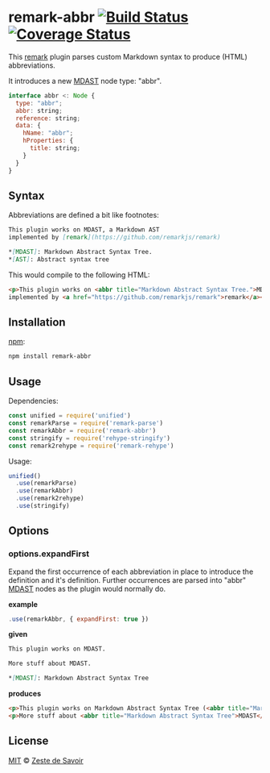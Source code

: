 # remark-abbr [![Build Status][build-badge]][build-status] [![Coverage Status][coverage-badge]][coverage-status]

This [remark][remark] plugin parses custom Markdown syntax to produce (HTML) abbreviations.

It introduces a new [MDAST][mdast] node type: "abbr".

```javascript
interface abbr <: Node {
  type: "abbr";
  abbr: string;
  reference: string;
  data: {
    hName: "abbr";
    hProperties: {
      title: string;
    }
  }
}
```

## Syntax

Abbreviations are defined a bit like footnotes:

```markdown
This plugin works on MDAST, a Markdown AST
implemented by [remark](https://github.com/remarkjs/remark)

*[MDAST]: Markdown Abstract Syntax Tree.
*[AST]: Abstract syntax tree
```

This would compile to the following HTML:

```html
<p>This plugin works on <abbr title="Markdown Abstract Syntax Tree.">MDAST</abbr>, a Markdown <abbr title="Abstract syntax tree">AST</abbr>
implemented by <a href="https://github.com/remarkjs/remark">remark</a></p>
```

## Installation

[npm][npm]:

```bash
npm install remark-abbr
```

## Usage

Dependencies:

```javascript
const unified = require('unified')
const remarkParse = require('remark-parse')
const remarkAbbr = require('remark-abbr')
const stringify = require('rehype-stringify')
const remark2rehype = require('remark-rehype')

```

Usage:

```javascript
unified()
  .use(remarkParse)
  .use(remarkAbbr)
  .use(remark2rehype)
  .use(stringify)
```

## Options

### options.expandFirst

Expand the first occurrence of each abbreviation in place to introduce the definition and it's definition. Further occurrences are parsed into "abbr" [MDAST][mdast] nodes as the plugin would normally do.

**example**

```javascript
.use(remarkAbbr, { expandFirst: true })
```

**given**

```markdown
This plugin works on MDAST.

More stuff about MDAST.

*[MDAST]: Markdown Abstract Syntax Tree
```

**produces**

```html
<p>This plugin works on Markdown Abstract Syntax Tree (<abbr title="Markdown Abstract Syntax Tree">MDAST</abbr>).</p>
<p>More stuff about <abbr title="Markdown Abstract Syntax Tree">MDAST</abbr>.</p>"
```

## License

[MIT][license] © [Zeste de Savoir][zds]

<!-- Definitions -->

[build-badge]: https://img.shields.io/travis/zestedesavoir/zmarkdown.svg

[build-status]: https://travis-ci.org/zestedesavoir/zmarkdown

[coverage-badge]: https://img.shields.io/coveralls/zestedesavoir/zmarkdown.svg

[coverage-status]: https://coveralls.io/github/zestedesavoir/zmarkdown

[license]: https://github.com/zestedesavoir/zmarkdown/blob/master/packages/remark-abbr/LICENSE-MIT

[zds]: https://zestedesavoir.com

[npm]: https://www.npmjs.com/package/remark-abbr

[mdast]: https://github.com/syntax-tree/mdast/blob/master/readme.md

[remark]: https://github.com/remarkjs/remark
